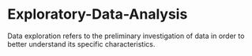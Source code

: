 # Exploratory-Data-Analysis
Data exploration refers to the preliminary investigation of data in order to better understand its specific characteristics.
